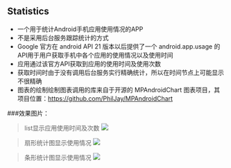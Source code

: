 ## Statistics
- 一个用于统计Android手机应用使用情况的APP
- 不是采用后台服务跟踪统计的方式
- Google 官方在 android API 21 版本以后提供了一个 android.app.usage 的 API用于用户获取手机中各个应用的使用情况以及使用时间
- 应用通过该官方API获取到应用的使用时间及使用次数
- 获取时间时由于没有调用后台服务实行精确统计，所以在时间节点上可能显示不很精确
- 图表的绘制绘制图表调用的库来自于开源的 MPAndroidChart 图表项目，其项目位置：<https://github.com/PhilJay/MPAndroidChart>

###效果图片：

> list显示应用使用时间及次数
![](https://github.com/TaiyouDong/Statistics/blob/master/picture/list.png)

> 扇形统计图显示使用情况
![](https://github.com/TaiyouDong/Statistics/blob/master/picture/chart1.png)

> 条形统计图显示使用情况
![](https://github.com/TaiyouDong/Statistics/blob/master/picture/chart2.png)